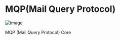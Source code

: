 # MQP(Mail Query Protocol)
![image](https://user-images.githubusercontent.com/45543047/217730523-4fa02064-6cb1-4392-a8f3-dbdef294fa50.png)

MQP (Mail Query Protocol) Core 
